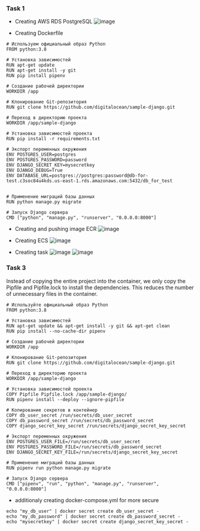 ### Task 1
- Creating AWS RDS PostgreSQL
![image](https://github.com/yanchoys/IT-Syndicate/assets/98917290/702c3719-89cc-4144-af49-c8891fb55c34)

- Creating Dockerfile
```
# Используем официальный образ Python
FROM python:3.8

# Установка зависимостей
RUN apt-get update
RUN apt-get install -y git
RUN pip install pipenv

# Создание рабочей директории
WORKDIR /app

# Клонирование Git-репозитория
RUN git clone https://github.com/digitalocean/sample-django.git

# Переход в директорию проекта
WORKDIR /app/sample-django

# Установка зависимостей проекта
RUN pip install -r requirements.txt

# Экспорт переменных окружения
ENV POSTGRES_USER=postgres
ENV POSTGRES_PASSWORD=password
ENV DJANGO_SECRET_KEY=mysecretkey
ENV DJANGO_DEBUG=True
ENV DATABASE_URL=postgres://postgres:password@db-for-test.c3soc84u4kds.us-east-1.rds.amazonaws.com:5432/db_for_test


# Применение миграций базы данных
RUN python manage.py migrate

# Запуск Django сервера
CMD ["python", "manage.py", "runserver", "0.0.0.0:8000"]

```
- Creating and pushing image ECR
![image](https://github.com/yanchoys/IT-Syndicate/assets/98917290/8a4b80e9-72c9-4bcf-b93c-1303f30ed65f)

- Creating ECS
![image](https://github.com/yanchoys/IT-Syndicate/assets/98917290/78c4850e-1606-4137-8dce-f7291be05b3b)

- Creating task
![image](https://github.com/yanchoys/IT-Syndicate/assets/98917290/1f1edc90-dca1-4c68-9b7b-8d7af5709dd7)
![image](https://github.com/yanchoys/IT-Syndicate/assets/98917290/4f756ec4-39f5-47cd-9f39-466dc09dc720)

### Task 3

Instead of copying the entire project into the container, we only copy the Pipfile and Pipfile.lock to install the dependencies. This reduces the number of unnecessary files in the container.
```
# Используйте официальный образ Python
FROM python:3.8

# Установка зависимостей
RUN apt-get update && apt-get install -y git && apt-get clean
RUN pip install --no-cache-dir pipenv

# Создание рабочей директории
WORKDIR /app

# Клонирование Git-репозитория
RUN git clone https://github.com/digitalocean/sample-django.git

# Переход в директорию проекта
WORKDIR /app/sample-django

# Установка зависимостей проекта
COPY Pipfile Pipfile.lock /app/sample-django/
RUN pipenv install --deploy --ignore-pipfile

# Копирование секретов в контейнер
COPY db_user_secret /run/secrets/db_user_secret
COPY db_password_secret /run/secrets/db_password_secret
COPY django_secret_key_secret /run/secrets/django_secret_key_secret

# Экспорт переменных окружения
ENV POSTGRES_USER_FILE=/run/secrets/db_user_secret
ENV POSTGRES_PASSWORD_FILE=/run/secrets/db_password_secret
ENV DJANGO_SECRET_KEY_FILE=/run/secrets/django_secret_key_secret

# Применение миграций базы данных
RUN pipenv run python manage.py migrate

# Запуск Django сервера
CMD ["pipenv", "run", "python", "manage.py", "runserver", "0.0.0.0:8000"]
```

- additionaly creating docker-compose.yml for more secure
```
echo "my_db_user" | docker secret create db_user_secret -
echo "my_db_password" | docker secret create db_password_secret -
echo "mysecretkey" | docker secret create django_secret_key_secret -
```
